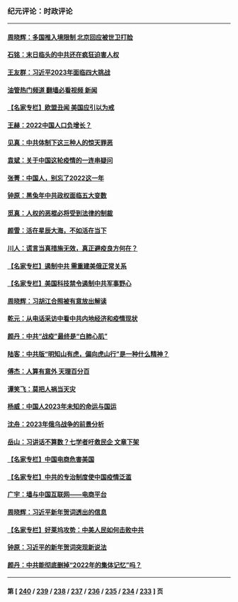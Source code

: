 ### 纪元评论：时政评论
---
#### [周晓辉：多国推入境限制 北京回应被世卫打脸](../../pages/nsc1025/n13899452.md?01050330) 
#### [石铭：末日临头的中共还在疯狂迫害人权](../../pages/nsc1025/n13899142.md?01050330) 
#### [王友群：习近平2023年面临四大挑战](../../pages/nsc1025/n13898823.md?01050330) 
#### [油管热门频道 翻墙必看视频 新闻](ok?01050330)
#### [【名家专栏】欧盟丑闻 美国应引以为戒](../../pages/nsc1025/n13897992.md?01050330) 
#### [王赫：2022中国人口负增长？](../../pages/nsc1025/n13898443.md?01050330) 
#### [见真：中共体制下这三种人的惊天罪恶](../../pages/nsc1025/n13898421.md?01050330) 
#### [袁斌：关于中国这轮疫情的一连串疑问](../../pages/nsc1025/n13898302.md?01050330) 
#### [张菁：中国人，别忘了2022这一年](../../pages/nsc1025/n13898218.md?01050330) 
#### [钟原：黑兔年中共政权面临五大变数](../../pages/nsc1025/n13898217.md?01050330) 
#### [觅真：人权的恶棍必将受到法律的制裁](../../pages/nsc1025/n13898213.md?01050330) 
#### [颜雪：活在星辰大海，不如活在当下](../../pages/nsc1025/n13898181.md?01050330) 
#### [川人：谎言当真措施无效，真正避疫良方何在？](../../pages/nsc1025/n13898158.md?01050330) 
#### [【名家专栏】遏制中共 需重建美俄正常关系](../../pages/nsc1025/n13897979.md?01050330) 
#### [【名家专栏】美国科技禁令遏制中共军事野心](../../pages/nsc1025/n13896442.md?01050330) 
#### [周晓辉：习胡江合照被有意放出解读](../../pages/nsc1025/n13898055.md?01050330) 
#### [乾元：从电话采访中看中共内地经济和疫情现状](../../pages/nsc1025/n13898064.md?01050330) 
#### [颜丹：中共“战疫”最终是“白肺心肌”](../../pages/nsc1025/n13898047.md?01050330) 
#### [陆客：中共版“明知山有虎，偏向虎山行”是一种什么精神？](../../pages/nsc1025/n13897809.md?01050330) 
#### [傅杰：人算有意外 天理百分百](../../pages/nsc1025/n13897774.md?01050330) 
#### [谭笑飞：莫把人祸当天灾](../../pages/nsc1025/n13897747.md?01050330) 
#### [杨威：中国人2023年未知的命运与国运](../../pages/nsc1025/n13897508.md?01050330) 
#### [沈舟：2023年俄乌战争的前景分析](../../pages/nsc1025/n13897273.md?01050330) 
#### [岳山：习讲话不算数？七学者吁救民企 文章下架](../../pages/nsc1025/n13897095.md?01050330) 
#### [【名家专栏】中国电商危害美国](../../pages/nsc1025/n13896424.md?01050330) 
#### [【名家专栏】中共的专治制度使中国疫情泛滥](../../pages/nsc1025/n13896759.md?01050330) 
#### [广宇：墙与中国互联网——电商平台](../../pages/nsc1025/n13897053.md?01050330) 
#### [周晓辉：习近平新年贺词透出的信息](../../pages/nsc1025/n13896534.md?01050330) 
#### [【名家专栏】好莱坞攻势：中美人民如何击败中共](../../pages/nsc1025/n13894796.md?01050330) 
#### [钟原：习近平的新年贺词突现新说法](../../pages/nsc1025/n13896547.md?01050330) 
#### [颜丹：中共能彻底删掉“2022年的集体记忆”吗？](../../pages/nsc1025/n13896521.md?01050330) 

---
#### 第 [ [240](./240.md?01050330) / [239](./239.md?01050330) / [238](./238.md?01050330) / [237](./237.md?01050330) / [236](./236.md?01050330) / [235](./235.md?01050330) / [234](./234.md?01050330) / [233](./233.md?01050330) ] 页
